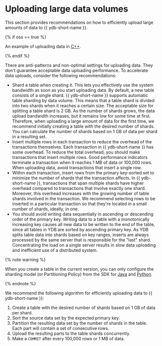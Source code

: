 # Uploading large data volumes

This section provides recommendations on how to efficiently upload large amounts of data to {{ ydb-short-name }}.

{% if oss == true %}

An example of uploading data in [C++](https://a.yandex-team.ru/arc/trunk/arcadia/kikimr/public/sdk/cpp/examples/batch_upload).

{% endif %}

There are anti-patterns and non-optimal settings for uploading data. They don't guarantee acceptable data uploading performance.
To accelerate data uploads, consider the following recommendations:

* Shard a table when creating it. This lets you effectively use the system bandwidth as soon as you start uploading data.
By default, a new table consists of a single shard. {{ ydb-short-name }} supports automatic table sharding by data volume. This means that a table shard is divided into two shards when it reaches a certain size.
The acceptable size for splitting a table shard is 2 GB. As the number of shards grows, the data upload bandwidth increases, but it remains low for some time at first.
Therefore, when uploading a large amount of data for the first time, we recommend initially creating a table with the desired number of shards. You can calculate the number of shards based on 1 GB of data per shard in a resulting set.
* Insert multiple rows in each transaction to reduce the overhead of the transactions themselves.
Each transaction in {{ ydb-short-name }} has some overhead. To reduce the total overhead, you should make transactions that insert multiple rows. Good performance indicators terminate a transaction when it reaches 1 MB of data or 100,000 rows.
When uploading data, avoid transactions that insert a single row.
* Within each transaction, insert rows from the primary key-sorted set to minimize the number of shards that the transaction affects.
In {{ ydb-short-name }}, transactions that span multiple shards have higher overhead compared to transactions that involve exactly one shard. Moreover, this overhead increases with the growing number of table shards involved in the transaction.
We recommend selecting rows to be inserted in a particular transaction so that they're located in a small number of shards, ideally, in one.
* You should avoid writing data sequentially in ascending or descending order of the primary key.
Writing data to a table with a monotonically increasing key causes all new data to be written to the end of the table, since all tables in YDB are sorted by ascending primary key. As YDB splits table data into shards based on key ranges, inserts are always processed by the same server that is responsible for the "last" shard. Concentrating the load on a single server results in slow data uploading and inefficient use of a distributed system.

{% note warning %}

When you create a table in the current version, you can only configure the sharding model (or Partitioning Policy) from the SDK for [Java](https://github.com/yandex-cloud/ydb-java-sdk) and [Python](https://github.com/yandex-cloud/ydb-python-sdk).

{% endnote %}

We recommend the following algorithm for efficiently uploading data to {{ ydb-short-name }}:

  1. Create a table with the desired number of shards based on 1 GB of data per shard.
  2. Sort the source data set by the expected primary key.
  3. Partition the resulting data set by the number of shards in the table. Each part will contain a set of consecutive rows.
  4. Upload the resulting parts to the table shards concurrently.
  5. Make a ```COMMIT``` after every 100,000 rows or 1 MB of data.

